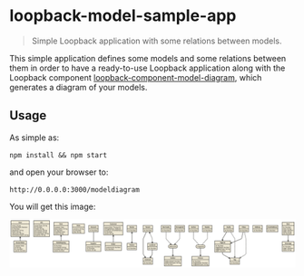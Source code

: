 # loopback-model-sample-app
> Simple Loopback application with some relations between models.

This simple application defines some models and some relations between them in order to have a ready-to-use Loopback application along with the Loopback component [loopback-component-model-diagram], which generates a diagram of your models.

## Usage

As simple as:

```
npm install && npm start
```

and open your browser to:

```
http://0.0.0.0:3000/modeldiagram
```

[loopback-component-model-diagram]: https://github.com/redbabel/loopback-component-model-diagram/

You will get this image:

![Model relation diagram][logo]

[logo]: diagram.png "Model relation diagram"
